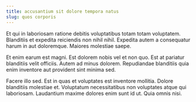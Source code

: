 ```yaml
---
title: accusantium sit dolore tempora natus
slug: quos corporis
---
```


Et qui in laboriosam ratione debitis voluptatibus totam totam voluptatem. Blanditiis et expedita reiciendis non nihil nihil. Expedita autem a consequatur harum in aut doloremque. Maiores molestiae saepe.

Et enim earum est magni. Est dolorem nobis vel et non quo. Est at pariatur blanditiis velit officiis. Autem ad minus dolorem. Repudiandae blanditiis quia enim inventore aut provident sint minima sed.

Facere illo sed. Est in quas et voluptates est inventore mollitia. Dolore blanditiis molestiae et. Voluptatum necessitatibus non voluptates atque qui laboriosam. Laudantium maxime dolores enim sunt id ut. Quia omnis nisi.
